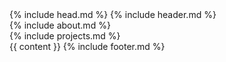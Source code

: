 <!DOCTYPE html>
<html lang="en">
  {% include head.md %}
  <body>
      {% include header.md %}
      <section id="about">
        {% include about.md %}
      </section>
      <section id="projects">
        {% include projects.md %}
      </section>
        {{ content }}
      {% include footer.md %}
  </body>
